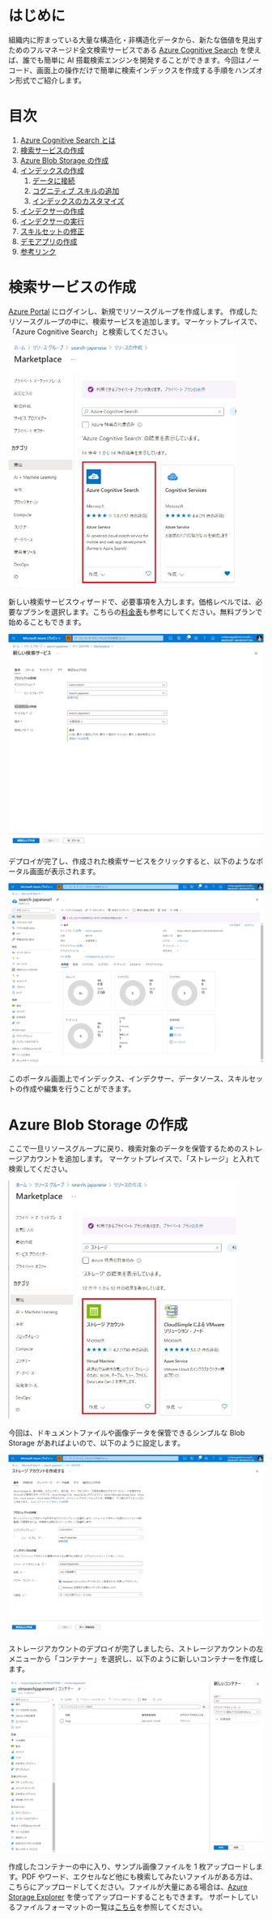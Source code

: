 # はじめに
組織内に貯まっている大量な構造化・非構造化データから、新たな価値を見出すためのフルマネージド全文検索サービスである [Azure Cognitive Search](https://www.youtube.com/watch?v=jOzA48ZDyC4) を使えば、誰でも簡単に AI 搭載検索エンジンを開発することができます。今回はノーコード、画面上の操作だけで簡単に検索インデックスを作成する手順をハンズオン形式でご紹介します。

# 目次
1. [Azure Cognitive Search とは](#Azure-Cognitive-Search-とは)
1. [検索サービスの作成](#検索サービスの作成)
1. [Azure Blob Storage の作成](#azure-blob-storage-の作成)
1. [インデックスの作成](#インデックスの作成)
    1. [データに接続](#1-データに接続)
    1. [コグニティブ スキルの追加](#2-コグニティブ-スキルの追加)
    1. [インデックスのカスタマイズ](#3-インデックスのカスタマイズ)
1. [インデクサーの作成](#4-インデクサーの作成)
1. [インデクサーの実行](#インデクサーの実行)
1. [スキルセットの修正](#スキルセットの修正)
1. [デモアプリの作成](#デモアプリの作成)
1. [参考リンク](#参考リンク)


# 検索サービスの作成
[Azure Portal](https://portal.azure.com/) にログインし、新規でリソースグループを作成します。
作成したリソースグループの中に、検索サービスを追加します。マーケットプレイスで、「Azure Cognitive Search」と検索してください。

<img src="./media/001a.jpg" width=450 />

新しい検索サービスウィザードで、必要事項を入力します。価格レベルでは、必要なプランを選択します。こちらの[料金表](https://azure.microsoft.com/pricing/details/search/)も参考にしてください。無料プランで始めることもできます。

<img src="./media/001.jpg" />

デプロイが完了し、作成された検索サービスをクリックすると、以下のようなポータル画面が表示されます。

<img src="./media/002.jpg" />

このポータル画面上でインデックス、インデクサー、データソース、スキルセットの作成や編集を行うことができます。

# Azure Blob Storage の作成

ここで一旦リソースグループに戻り、検索対象のデータを保管するためのストレージアカウントを追加します。
マーケットプレイスで、「ストレージ」と入れて検索してください。

<img src="./media/006.jpg" width=450 />

今回は、ドキュメントファイルや画像データを保管できるシンプルな Blob Storage があればよいので、以下のように設定します。

<img src="./media/003a.jpg" />

ストレージアカウントのデプロイが完了しましたら、ストレージアカウントの左メニューから「コンテナー」を選択し、以下のように新しいコンテナーを作成します。

<img src="./media/004.jpg" />

作成したコンテナーの中に入り、サンプル画像ファイルを 1 枚アップロードします。PDF やワード、エクセルなど他にも検索してみたいファイルがある方は、こちらにアップロードしてください。ファイルが大量にある場合は、[Azure Storage Explorer](https://azure.microsoft.com/features/storage-explorer/) を使ってアップロードすることもできます。
サポートしているファイルフォーマットの一覧は[こちら](https://docs.microsoft.com/azure/search/search-blob-storage-integration#supported-content-types)を参照してください。

